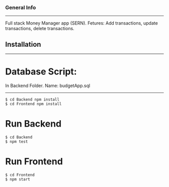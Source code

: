 ### General Info
***
 Full stack Money Manager app (SERN). Fetures: Add transactions, update transactions, delete transactions.

## Installation
***
# Database Script: 
In Backend Folder.
Name: budgetApp.sql

***
```
$ cd Backend npm install
$ cd Frontend npm install
```
# Run Backend 
```
$ cd Backend
$ npm test
```
# Run Frontend
```
$ cd Frontend
$ npm start
```